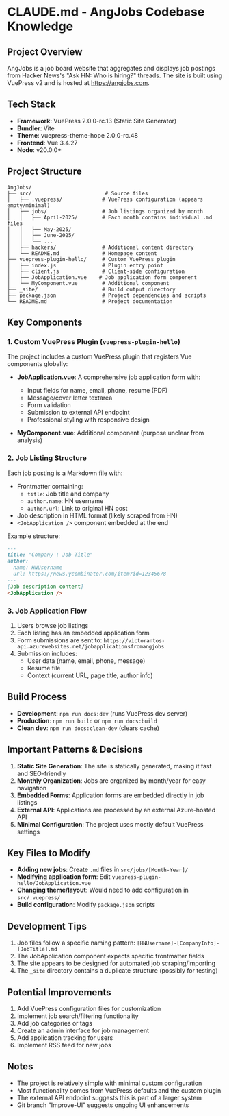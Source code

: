 # CLAUDE.md - AngJobs Codebase Knowledge

## Project Overview

AngJobs is a job board website that aggregates and displays job postings from Hacker News's "Ask HN: Who is hiring?" threads. The site is built using VuePress v2 and is hosted at https://angjobs.com.

## Tech Stack

- **Framework**: VuePress 2.0.0-rc.13 (Static Site Generator)
- **Bundler**: Vite
- **Theme**: vuepress-theme-hope 2.0.0-rc.48
- **Frontend**: Vue 3.4.27
- **Node**: v20.0.0+

## Project Structure

```
AngJobs/
├── src/                        # Source files
│   ├── .vuepress/             # VuePress configuration (appears empty/minimal)
│   ├── jobs/                  # Job listings organized by month
│   │   ├── April-2025/        # Each month contains individual .md files
│   │   ├── May-2025/
│   │   ├── June-2025/
│   │   └── ...
│   ├── hackers/               # Additional content directory
│   └── README.md              # Homepage content
├── vuepress-plugin-hello/     # Custom VuePress plugin
│   ├── index.js               # Plugin entry point
│   ├── client.js              # Client-side configuration
│   ├── JobApplication.vue    # Job application form component
│   └── MyComponent.vue        # Additional component
├── _site/                     # Build output directory
├── package.json               # Project dependencies and scripts
└── README.md                  # Project documentation
```

## Key Components

### 1. Custom VuePress Plugin (`vuepress-plugin-hello`)

The project includes a custom VuePress plugin that registers Vue components globally:

- **JobApplication.vue**: A comprehensive job application form with:
  - Input fields for name, email, phone, resume (PDF)
  - Message/cover letter textarea
  - Form validation
  - Submission to external API endpoint
  - Professional styling with responsive design

- **MyComponent.vue**: Additional component (purpose unclear from analysis)

### 2. Job Listing Structure

Each job posting is a Markdown file with:
- Frontmatter containing:
  - `title`: Job title and company
  - `author.name`: HN username
  - `author.url`: Link to original HN post
- Job description in HTML format (likely scraped from HN)
- `<JobApplication />` component embedded at the end

Example structure:
```markdown
---
title: "Company : Job Title"
author:
  name: HNUsername
  url: https://news.ycombinator.com/item?id=12345678
---
[Job description content]
<JobApplication />
```

### 3. Job Application Flow

1. Users browse job listings
2. Each listing has an embedded application form
3. Form submissions are sent to: `https://victorantos-api.azurewebsites.net/jobapplicationsfromangjobs`
4. Submission includes:
   - User data (name, email, phone, message)
   - Resume file
   - Context (current URL, page title, author info)

## Build Process

- **Development**: `npm run docs:dev` (runs VuePress dev server)
- **Production**: `npm run build` or `npm run docs:build`
- **Clean dev**: `npm run docs:clean-dev` (clears cache)

## Important Patterns & Decisions

1. **Static Site Generation**: The site is statically generated, making it fast and SEO-friendly
2. **Monthly Organization**: Jobs are organized by month/year for easy navigation
3. **Embedded Forms**: Application forms are embedded directly in job listings
4. **External API**: Applications are processed by an external Azure-hosted API
5. **Minimal Configuration**: The project uses mostly default VuePress settings

## Key Files to Modify

- **Adding new jobs**: Create `.md` files in `src/jobs/[Month-Year]/`
- **Modifying application form**: Edit `vuepress-plugin-hello/JobApplication.vue`
- **Changing theme/layout**: Would need to add configuration in `src/.vuepress/`
- **Build configuration**: Modify `package.json` scripts

## Development Tips

1. Job files follow a specific naming pattern: `[HNUsername]-[CompanyInfo]-[JobTitle].md`
2. The JobApplication component expects specific frontmatter fields
3. The site appears to be designed for automated job scraping/importing
4. The `_site` directory contains a duplicate structure (possibly for testing)

## Potential Improvements

1. Add VuePress configuration files for customization
2. Implement job search/filtering functionality
3. Add job categories or tags
4. Create an admin interface for job management
5. Add application tracking for users
6. Implement RSS feed for new jobs

## Notes

- The project is relatively simple with minimal custom configuration
- Most functionality comes from VuePress defaults and the custom plugin
- The external API endpoint suggests this is part of a larger system
- Git branch "Improve-UI" suggests ongoing UI enhancements